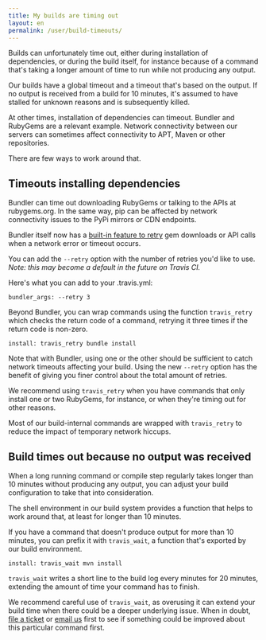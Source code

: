 ```yaml
---
title: My builds are timing out
layout: en
permalink: /user/build-timeouts/
---
```

<div id="toc"></div>

Builds can unfortunately time out, either during installation of dependencies, or during the build itself, for instance because of a command that's taking a longer amount of time to run while not producing any output.

Our builds have a global timeout and a timeout that's based on the output. If no output is received from a build for 10 minutes, it's assumed to have stalled for unknown reasons and is subsequently killed.

At other times, installation of dependencies can timeout. Bundler and RubyGems are a relevant example. Network connectivity between our servers can sometimes affect connectivity to APT, Maven or other repositories.

There are few ways to work around that.

## Timeouts installing dependencies

Bundler can time out downloading RubyGems or talking to the APIs at rubygems.org. In the same way, pip can be affected by network connectivity issues to the PyPi mirrors or CDN endpoints.

Bundler itself now has a [built-in feature to retry](http://bundler.io/v1.5/bundle_install.html#retry) gem downloads or API calls when a network error or timeout occurs.

You can add the `--retry` option with the number of retries you'd like to use. *Note: this may become a default in the future on Travis CI.*

Here's what you can add to your .travis.yml:

    bundler_args: --retry 3

Beyond Bundler, you can wrap commands using the function `travis_retry` which checks the return code of a command, retrying it three times if the return code is non-zero.

    install: travis_retry bundle install

Note that with Bundler, using one or the other should be sufficient to catch network timeouts affecting your build. Using the new `--retry` option has the benefit of giving you finer control about the total amount of retries.

We recommend using `travis_retry` when you have commands that only install one or two RubyGems, for instance, or when they're timing out for other reasons.

Most of our build-internal commands are wrapped with `travis_retry` to reduce the impact of temporary network hiccups.

## Build times out because no output was received

When a long running command or compile step regularly takes longer than 10 minutes without producing any output, you can adjust your build configuration to take that into consideration.

The shell environment in our build system provides a function that helps to work around that, at least for longer than 10 minutes.

If you have a command that doesn't produce output for more than 10 minutes, you can prefix it with `travis_wait`, a function that's exported by our build environment.

    install: travis_wait mvn install
    
`travis_wait` writes a short line to the build log every minutes for 20 minutes, extending the amount of time your command has to finish.

We recommend careful use of `travis_wait`, as overusing it can extend your build time when there could be a deeper underlying issue. When in doubt, [file a ticket](https://github.com/travis-ci/travis-ci/issues/new) or [email us](mailto:support@travis-ci.com) first to see if something could be improved about this particular command first.
